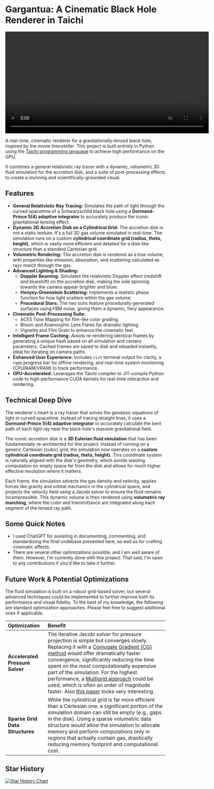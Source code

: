 # Gargantua: A Cinematic Black Hole Renderer in Taichi

<p align="center">
  <video
    src="https://raw.githubusercontent.com/amirh0ss3in/Gargantua/main/interstellar_flight_resized.mp4"
    controls
    autoplay
    muted
    loop
    width="640">
  Your browser does not support the video tag.
  </video>
</p>


A real-time, cinematic renderer for a gravitationally-lensed black hole, inspired by the movie *Interstellar*. This project is built entirely in Python using the [Taichi programming language](https://www.taichi-lang.org/) to achieve high performance on the GPU.

It combines a general relativistic ray tracer with a dynamic, volumetric 3D fluid simulation for the accretion disk, and a suite of post-processing effects to create a stunning and scientifically-grounded visual.

## Features

-   **General Relativistic Ray Tracing:** Simulates the path of light through the curved spacetime of a Schwarzschild black hole using a **Dormand-Prince 5(4) adaptive integrator** to accurately produce the iconic gravitational lensing effect.
-   **Dynamic 3D Accretion Disk on a Cylindrical Grid:** The accretion disk is not a static texture. It's a full 3D gas volume simulated in real-time. The simulation runs on a custom **cylindrical coordinate grid (radius, theta, height)**, which is vastly more efficient and detailed for a disk-like structure than a standard Cartesian grid.
-   **Volumetric Rendering:** The accretion disk is rendered as a true volume, with properties like emission, absorption, and scattering calculated as rays march through the gas.
-   **Advanced Lighting & Shading:**
    -   **Doppler Beaming:** Simulates the relativistic Doppler effect (redshift and blueshift) on the accretion disk, making the side spinning towards the camera appear brighter and bluer.
    -   **Henyey-Greenstein Scattering:** Implements a realistic phase function for how light scatters within the gas volume.
    -   **Procedural Stars:** The two suns feature procedurally generated surfaces using FBM noise, giving them a dynamic, fiery appearance.
-   **Cinematic Post-Processing Suite:**
    -   ACES Tone Mapping for film-like color grading.
    -   Bloom and Anamorphic Lens Flares for dramatic lighting.
    -   Vignette and Film Grain to enhance the cinematic feel.
-   **Intelligent Frame Caching:** Avoids re-rendering identical frames by generating a unique hash based on all simulation and camera parameters. Cached frames are saved to disk and reloaded instantly, ideal for iterating on camera paths.
-   **Enhanced User Experience:** Includes `rich` terminal output for clarity, a `tqdm` progress bar for offline rendering, and real-time system monitoring (CPU/RAM/VRAM) to track performance.
-   **GPU-Accelerated:** Leverages the Taichi compiler to JIT-compile Python code to high-performance CUDA kernels for real-time interaction and rendering.

## Technical Deep Dive

The renderer's heart is a ray tracer that solves the geodesic equations of light in curved spacetime. Instead of tracing straight lines, it uses a **Dormand-Prince 5(4) adaptive integrator** to accurately calculate the bent path of each light ray near the black hole's massive gravitational field.

The iconic accretion disk is a **3D Eulerian fluid simulation** that has been fundamentally re-architected for this project. Instead of running on a generic Cartesian (cubic) grid, the simulation now operates on a **custom cylindrical coordinate grid (radius, theta, height)**. This coordinate system is naturally aligned with the disk's geometry, which avoids wasting computation on empty space far from the disk and allows for much higher effective resolution where it matters.

Each frame, the simulation advects the gas density and velocity, applies forces like gravity and orbital mechanics in the cylindrical space, and projects the velocity field using a Jacobi solver to ensure the fluid remains incompressible. This dynamic volume is then rendered using **volumetric ray marching**, where the color and transmittance are integrated along each segment of the lensed ray path.

## Some Quick Notes

-   I used ChatGPT for assisting in documenting, commenting, and standardizing the final codebase presented here, as well as for crafting cinematic effects.
-   There are several other optimizations possible, and I am well aware of them. However, I'm currently done with this project. That said, I'm open to any contributions if you'd like to take it further.

## Future Work & Potential Optimizations

The fluid simulation is built on a robust grid-based solver, but several advanced techniques could be implemented to further improve both its performance and visual fidelity. To the best of my knowledge, the following are standard optimization approaches. Please feel free to suggest additional ones if applicable.

| Optimization                | Benefit                                                                                                                                                                                                                                                                                                                                                              |
| :-------------------------- | :------------------------------------------------------------------------------------------------------------------------------------------------------------------------------------------------------------------------------------------------------------------------------------------------------------------------------------------------------------------- |
| **Accelerated Pressure Solver** | The iterative Jacobi solver for pressure projection is simple but converges slowly. Replacing it with a [Conjugate Gradient (CG) method](https://www.cs.cmu.edu/~quake-papers/painless-conjugate-gradient.pdf) would offer dramatically faster convergence, significantly reducing the time spent on the most computationally expensive part of the simulation. For the highest performance, a [Multigrid approach](https://arxiv.org/pdf/2205.09411) could be used, which is often an order of magnitude faster. Also [this paper](https://arxiv.org/abs/2505.13390v1) looks very interesting. |
| **Sparse Grid Data Structures** | While the cylindrical grid is far more efficient than a Cartesian one, a significant portion of the simulation domain can still be empty (e.g., gaps in the disk). Using a sparse volumetric data structure would allow the simulation to allocate memory and perform computations only in regions that actually contain gas, drastically reducing memory footprint and computational cost.                                                                                                |

## Star History

<a href="https://www.star-history.com/#amirh0ss3in/Gargantua&Date">
 <picture>
   <source media="(prefers-color-scheme: dark)" srcset="https://api.star-history.com/svg?repos=amirh0ss3in/Gargantua&type=Date&theme=dark" />
   <source media="(prefers-color-scheme: light)" srcset="https://api.star-history.com/svg?repos=amirh0ss3in/Gargantua&type=Date" />
   <img alt="Star History Chart" src="https://api.star-history.com/svg?repos=amirh0ss3in/Gargantua&type=Date" />
 </picture>
</a>